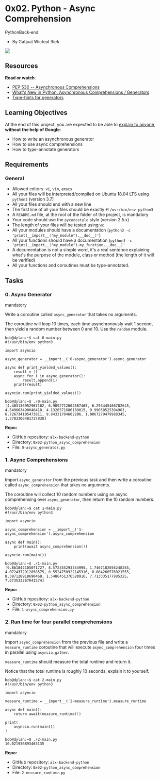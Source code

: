 0x02. Python - Async Comprehension
==================================

PythonBack-end

-  By Gatjuat Wicteat Riek

![](https://s3.amazonaws.com/alx-intranet.hbtn.io/uploads/medias/2019/12/ee85b9f67c384e29525b.png?X-Amz-Algorithm=AWS4-HMAC-SHA256&X-Amz-Credential=AKIARDDGGGOUSBVO6H7D%2F20220628%2Fus-east-1%2Fs3%2Faws4_request&X-Amz-Date=20220628T114249Z&X-Amz-Expires=86400&X-Amz-SignedHeaders=host&X-Amz-Signature=1cc1a4699aca27bc27e0cfce0d14c9bb0f6f50bc1891bf6ae903dc100cb4bf36)

Resources
---------

**Read or watch**:

-   [PEP 530 -- Asynchronous Comprehensions](https://alx-intranet.hbtn.io/rltoken/hlwtED-iLsdORSgly8DsyQ "PEP 530 -- Asynchronous Comprehensions")
-   [What's New in Python: Asynchronous Comprehensions / Generators](https://alx-intranet.hbtn.io/rltoken/0OkbObYzCKtO7ZUAxfKvkw "What's New in Python: Asynchronous Comprehensions / Generators")
-   [Type-hints for generators](https://alx-intranet.hbtn.io/rltoken/l4Fnno568VbVIn9GvrFVtQ "Type-hints for generators")

Learning Objectives
-------------------

At the end of this project, you are expected to be able to [explain to anyone](https://alx-intranet.hbtn.io/rltoken/_jK22HqiCeh5NjKJ4ZHBww "explain to anyone"), **without the help of Google**:

-   How to write an asynchronous generator
-   How to use async comprehensions
-   How to type-annotate generators

Requirements
------------

### General

-   Allowed editors: `vi`, `vim`, `emacs`
-   All your files will be interpreted/compiled on Ubuntu 18.04 LTS using `python3` (version 3.7)
-   All your files should end with a new line
-   The first line of all your files should be exactly `#!/usr/bin/env python3`
-   A `README.md` file, at the root of the folder of the project, is mandatory
-   Your code should use the `pycodestyle` style (version 2.5.x)
-   The length of your files will be tested using `wc`
-   All your modules should have a documentation (`python3 -c 'print(__import__("my_module").__doc__)'`)
-   All your functions should have a documentation (`python3 -c 'print(__import__("my_module").my_function.__doc__)'`
-   A documentation is not a simple word, it's a real sentence explaining what's the purpose of the module, class or method (the length of it will be verified)
-   All your functions and coroutines must be type-annotated.

Tasks
-----

### 0\. Async Generator

mandatory

Write a coroutine called `async_generator` that takes no arguments.

The coroutine will loop 10 times, each time asynchronously wait 1 second, then yield a random number between 0 and 10. Use the `random` module.

```
bob@dylan:~$ cat 0-main.py
#!/usr/bin/env python3

import asyncio

async_generator = __import__('0-async_generator').async_generator

async def print_yielded_values():
    result = []
    async for i in async_generator():
        result.append(i)
    print(result)

asyncio.run(print_yielded_values())

bob@dylan:~$ ./0-main.py
[4.403136952967102, 6.9092712604587465, 6.293445466782645, 4.549663490048418, 4.1326571686139015, 9.99058525304903, 6.726734105473811, 9.84331704602206, 1.0067279479988345, 1.3783306401737838]

```

**Repo:**

-   GitHub repository: `alx-backend-python`
-   Directory: `0x02-python_async_comprehension`
-   File: `0-async_generator.py`

### 1\. Async Comprehensions

mandatory

Import `async_generator` from the previous task and then write a coroutine called `async_comprehension` that takes no arguments.

The coroutine will collect 10 random numbers using an async comprehensing over `async_generator`, then return the 10 random numbers.

```
bob@dylan:~$ cat 1-main.py
#!/usr/bin/env python3

import asyncio

async_comprehension = __import__('1-async_comprehension').async_comprehension

async def main():
    print(await async_comprehension())

asyncio.run(main())

bob@dylan:~$ ./1-main.py
[9.861842105071727, 8.572355293354995, 1.7467182056248265, 4.0724372912858575, 0.5524750922145316, 8.084266576021555, 8.387128918690468, 1.5486451376520916, 7.713335177885325, 7.673533267041574]

```

**Repo:**

-   GitHub repository: `alx-backend-python`
-   Directory: `0x02-python_async_comprehension`
-   File: `1-async_comprehension.py`

### 2\. Run time for four parallel comprehensions

mandatory

Import `async_comprehension` from the previous file and write a `measure_runtime` coroutine that will execute `async_comprehension` four times in parallel using `asyncio.gather`.

`measure_runtime` should measure the total runtime and return it.

Notice that the total runtime is roughly 10 seconds, explain it to yourself.

```
bob@dylan:~$ cat 2-main.py
#!/usr/bin/env python3

import asyncio

measure_runtime = __import__('2-measure_runtime').measure_runtime

async def main():
    return await(measure_runtime())

print(
    asyncio.run(main())
)

bob@dylan:~$ ./2-main.py
10.021936893463135

```

**Repo:**

-   GitHub repository: `alx-backend-python`
-   Directory: `0x02-python_async_comprehension`
-   File: `2-measure_runtime.py`
